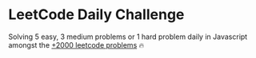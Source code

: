 
# LeetCode Daily Challenge

Solving 5 easy, 3 medium problems or 1 hard problem daily in Javascript amongst the [+2000 leetcode problems](https://leetcode.com/problemset/all/) 🔥
